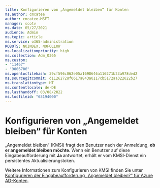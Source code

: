 ```yaml
---
title: Konfigurieren von „Angemeldet bleiben“ für Konten
ms.author: cmcatee
author: cmcatee-MSFT
manager: scotv
ms.date: 05/27/2021
audience: Admin
ms.topic: article
ms.service: o365-administration
ROBOTS: NOINDEX, NOFOLLOW
ms.localizationpriority: high
ms.collection: Adm_O365
ms.custom:
- "11467"
- "9006706"
ms.openlocfilehash: 39cf596c062e05a1698646a116271b23a978ded2
ms.sourcegitcommit: d11262728f0617a843a0117cb5172aa322022b27
ms.translationtype: HT
ms.contentlocale: de-DE
ms.lasthandoff: 03/08/2022
ms.locfileid: "63194000"
---
```

# <a name="configure-stay-signed-in-for-accounts"></a>Konfigurieren von „Angemeldet bleiben“ für Konten

„Angemeldet bleiben“ (KMSI) fragt den Benutzer nach der Anmeldung, **ob er angemeldet bleiben möchte**. Wenn ein Benutzer auf diese Eingabeaufforderung mit **Ja** antwortet, erhält er vom KMSI-Dienst ein persistentes Aktualisierungstoken. 

Weitere Informationen zum Konfigurieren von KMSI finden Sie unter [Konfigurieren der Eingabeaufforderung „Angemeldet bleiben?“ für Azure AD-Konten](https://docs.microsoft.com/azure/active-directory/fundamentals/keep-me-signed-in).